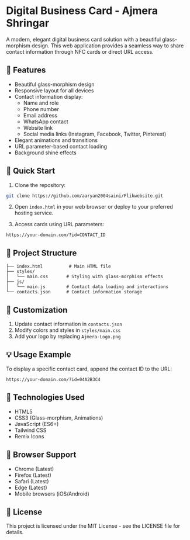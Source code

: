 # Digital Business Card - Ajmera Shringar

A modern, elegant digital business card solution with a beautiful glass-morphism design. This web application provides a seamless way to share contact information through NFC cards or direct URL access.

## 🌟 Features

- Beautiful glass-morphism design
- Responsive layout for all devices
- Contact information display:
  - Name and role
  - Phone number
  - Email address
  - WhatsApp contact
  - Website link
  - Social media links (Instagram, Facebook, Twitter, Pinterest)
- Elegant animations and transitions
- URL parameter-based contact loading
- Background shine effects

## 🚀 Quick Start

1. Clone the repository:
```bash
git clone https://github.com/aaryan2004saini/Flikwebsite.git
```

2. Open `index.html` in your web browser or deploy to your preferred hosting service.

3. Access cards using URL parameters:
```
https://your-domain.com/?id=CONTACT_ID
```

## 📁 Project Structure

```
├── index.html          # Main HTML file
├── styles/
│   └── main.css       # Styling with glass-morphism effects
├── js/
│   └── main.js        # Contact data loading and interactions
└── contacts.json      # Contact information storage
```

## 🎨 Customization

1. Update contact information in `contacts.json`
2. Modify colors and styles in `styles/main.css`
3. Add your logo by replacing `Ajmera-Logo.png`

## 💡 Usage Example

To display a specific contact card, append the contact ID to the URL:
```
https://your-domain.com/?id=04A2B3C4
```

## 🔧 Technologies Used

- HTML5
- CSS3 (Glass-morphism, Animations)
- JavaScript (ES6+)
- Tailwind CSS
- Remix Icons

## 📱 Browser Support

- Chrome (Latest)
- Firefox (Latest)
- Safari (Latest)
- Edge (Latest)
- Mobile browsers (iOS/Android)

## 📄 License

This project is licensed under the MIT License - see the LICENSE file for details.